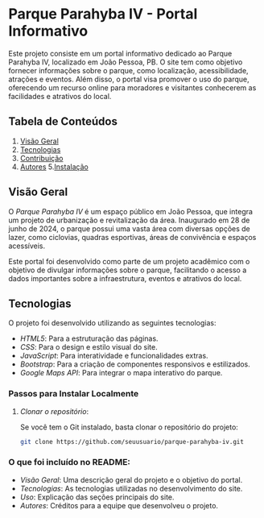  # Parque Parahyba IV - Portal Informativo

Este projeto consiste em um portal informativo dedicado ao Parque Parahyba IV, localizado em João Pessoa, PB. O site tem como objetivo fornecer informações sobre o parque, como localização, acessibilidade, atrações e eventos. Além disso, o portal visa promover o uso do parque, oferecendo um recurso online para moradores e visitantes conhecerem as facilidades e atrativos do local.

## Tabela de Conteúdos
1. [Visão Geral](#visão-geral)
2. [Tecnologias](#tecnologias)
3. [Contribuição](#contribuição)
4. [Autores](#autores)
5.[Instalação](#instalação)
## Visão Geral

O *Parque Parahyba IV* é um espaço público em João Pessoa, que integra um projeto de urbanização e revitalização da área. Inaugurado em 28 de junho de 2024, o parque possui uma vasta área com diversas opções de lazer, como ciclovias, quadras esportivas, áreas de convivência e espaços acessíveis.

Este portal foi desenvolvido como parte de um projeto acadêmico com o objetivo de divulgar informações sobre o parque, facilitando o acesso a dados importantes sobre a infraestrutura, eventos e atrativos do local.

## Tecnologias

O projeto foi desenvolvido utilizando as seguintes tecnologias:

- *HTML5*: Para a estruturação das páginas.
- *CSS*: Para o design e estilo visual do site.
- *JavaScript*: Para interatividade e funcionalidades extras.
- *Bootstrap*: Para a criação de componentes responsivos e estilizados.
- *Google Maps API*: Para integrar o mapa interativo do parque.
  

### Passos para Instalar Localmente

1. *Clonar o repositório*:

   Se você tem o Git instalado, basta clonar o repositório do projeto:

   ```bash
   git clone https://github.com/seuusuario/parque-parahyba-iv.git
 ### O que foi incluído no README:

- *Visão Geral*: Uma descrição geral do projeto e o objetivo do portal.
- *Tecnologias*: As tecnologias utilizadas no desenvolvimento do site.
- *Uso*: Explicação das seções principais do site.
- *Autores*: Créditos para a equipe que desenvolveu o projeto.


